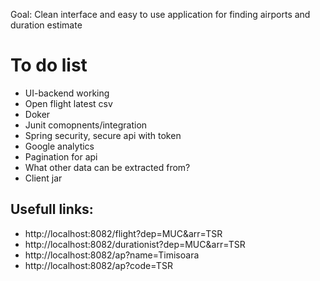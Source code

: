 Goal: Clean interface and easy to use application for finding airports and duration estimate

# To do list

 * UI-backend working
 * Open flight latest csv
 * Doker
 * Junit comopnents/integration
 * Spring security, secure api with token
 * Google analytics
 * Pagination for api
 * What other data can be extracted from?
 * Client jar


## Usefull links:

* http://localhost:8082/flight?dep=MUC&arr=TSR
* http://localhost:8082/durationist?dep=MUC&arr=TSR
* http://localhost:8082/ap?name=Timisoara
* http://localhost:8082/ap?code=TSR
